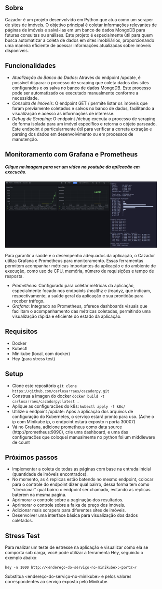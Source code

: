 ## Sobre

Cazador é um projeto desenvolvido em Python que atua como um scraper de sites de imóveis. O objetivo principal é coletar informações relevantes de páginas de imóveis e salvá-las em um banco de dados MongoDB para futuras consultas ou análises. Este projeto é especialmente útil para quem busca automatizar a coleta de dados em sites imobiliários, proporcionando uma maneira eficiente de acessar informações atualizadas sobre imóveis disponíveis.

## Funcionalidades

- _Atualização do Banco de Dados_: Através do endpoint /update, é possível disparar o processo de scraping que coleta dados dos sites configurados e os salva no banco de dados MongoDB. Este processo pode ser automatizado ou executado manualmente conforme a necessidade.
- _Consulta de Imóveis_: O endpoint GET / permite listar os imóveis que foram previamente coletados e salvos no banco de dados, facilitando a visualização e acesso às informações de interesse.
- _Debug de Scraping_: O endpoint /debug executa o processo de scraping de forma isolada para um imóvel específico e retorna o objeto parseado. Este endpoint é particularmente útil para verificar a correta extração e parsing dos dados em desenvolvimento ou em processos de manutenção.

## Monitoramento com Grafana e Prometheus

##### Clique na imagem para ver um video no youtube da aplicacão em execucão.

[![Cazador](preview.png)](https://www.youtube.com/watch?v=mUHuRovX7bY)

Para garantir a saúde e o desempenho adequados da aplicação, o Cazador utiliza Grafana e Prometheus para monitoramento. Essas ferramentas permitem acompanhar métricas importantes da aplicação e do ambiente de execução, como uso de CPU, memória, número de requisições e tempo de resposta.

- _Prometheus_: Configurado para coletar métricas da aplicação, especialmente focado nos endpoints /healthz e /readyz, que indicam, respectivamente, a saúde geral da aplicação e sua prontidão para receber tráfego.
- _Grafana_: Integrado ao Prometheus, oferece dashboards visuais que facilitam o acompanhamento das métricas coletadas, permitindo uma visualização rápida e eficiente do estado da aplicação.

## Requisitos

- Docker
- Kubectl
- Minikube (local, com docker)
- Hey (para stress test)

## Setup

- Clone este repositório `git clone https://github.com/carlosarraes/cazadorpy.git`
- Construa a imagen do docker `docker build -t carlosarraes/cazadorpy:latest .`
- Aplique as configuracões do k8s: `kubectl apply -f k8s/`
- Utilize o endpoint /update: Após a aplicação dos arquivos de configuração do Kubernetes, o serviço estará pronto para uso. (Ache o ip com Minikube ip, o endpoint estará exposto n porta 30007)
- Vá no Grafana, adicione prometheus como data source (http://prometheus:9090), crie uma dashboard, e uma das configuracões que coloquei manualmente no python foi um middleware de count

## Próximos passos

- Implementar a coleta de todas as páginas com base na entrada inicial (quantidade de imóveis encontrados).
- No momento, as 4 replicas estão batendo no mesmo endpoint, colocar para o controle do endpoint dizer qual bairro, dessa forma tem como "direcionar" qual bairro o endpoint ser chamado, evitando as replicas baterem na mesma pagina.
- Aprimorar o controle sobre a paginação dos resultados.
- Aprimorar o controle sobre a faixa de preço dos imóveis.
- Adicionar mais scrapers para diferentes sites de imóveis.
- Desenvolver uma interface básica para visualização dos dados coletados.

## Stress Test

Para realizar um teste de estresse na aplicação e visualizar como ela se comporta sob carga, você pode utilizar a ferramenta Hey, seguindo o exemplo abaixo:

`hey -n 1000 http://<endereço-do-serviço-no-minikube>:<porta>/`

Substitua <endereço-do-serviço-no-minikube> e <porta> pelos valores correspondentes ao serviço exposto pelo Minikube.
